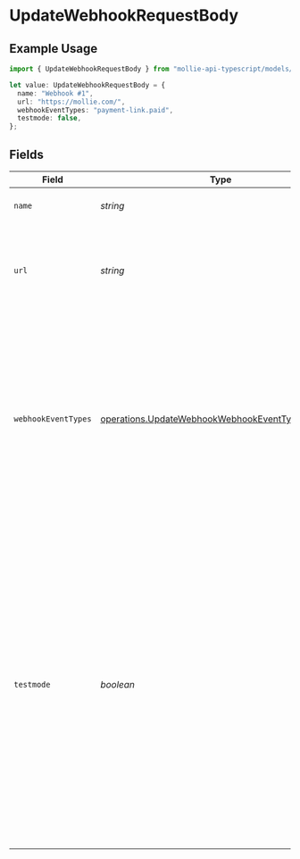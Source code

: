 # UpdateWebhookRequestBody

## Example Usage

```typescript
import { UpdateWebhookRequestBody } from "mollie-api-typescript/models/operations";

let value: UpdateWebhookRequestBody = {
  name: "Webhook #1",
  url: "https://mollie.com/",
  webhookEventTypes: "payment-link.paid",
  testmode: false,
};
```

## Fields

| Field                                                                                                                                                                                                                                                                                                | Type                                                                                                                                                                                                                                                                                                 | Required                                                                                                                                                                                                                                                                                             | Description                                                                                                                                                                                                                                                                                          | Example                                                                                                                                                                                                                                                                                              |
| ---------------------------------------------------------------------------------------------------------------------------------------------------------------------------------------------------------------------------------------------------------------------------------------------------- | ---------------------------------------------------------------------------------------------------------------------------------------------------------------------------------------------------------------------------------------------------------------------------------------------------- | ---------------------------------------------------------------------------------------------------------------------------------------------------------------------------------------------------------------------------------------------------------------------------------------------------- | ---------------------------------------------------------------------------------------------------------------------------------------------------------------------------------------------------------------------------------------------------------------------------------------------------- | ---------------------------------------------------------------------------------------------------------------------------------------------------------------------------------------------------------------------------------------------------------------------------------------------------- |
| `name`                                                                                                                                                                                                                                                                                               | *string*                                                                                                                                                                                                                                                                                             | :heavy_minus_sign:                                                                                                                                                                                                                                                                                   | A name that identifies the webhook.                                                                                                                                                                                                                                                                  | Webhook #1                                                                                                                                                                                                                                                                                           |
| `url`                                                                                                                                                                                                                                                                                                | *string*                                                                                                                                                                                                                                                                                             | :heavy_minus_sign:                                                                                                                                                                                                                                                                                   | The URL Mollie will send the events to. This URL must be publicly accessible.                                                                                                                                                                                                                        | https://mollie.com/                                                                                                                                                                                                                                                                                  |
| `webhookEventTypes`                                                                                                                                                                                                                                                                                  | [operations.UpdateWebhookWebhookEventTypesRequest](../../models/operations/updatewebhookwebhookeventtypesrequest.md)                                                                                                                                                                                 | :heavy_minus_sign:                                                                                                                                                                                                                                                                                   | The list of events to enable for this webhook. You may specify `'*'` to add all events, except those<br/>that require explicit selection. Separate multiple event types with a comma.                                                                                                                | payment-link.paid                                                                                                                                                                                                                                                                                    |
| `testmode`                                                                                                                                                                                                                                                                                           | *boolean*                                                                                                                                                                                                                                                                                            | :heavy_minus_sign:                                                                                                                                                                                                                                                                                   | Most API credentials are specifically created for either live mode or test mode. For organization-level credentials<br/>such as OAuth access tokens, you can enable test mode by setting `testmode` to `true`.<br/><br/>Test entities cannot be retrieved when the endpoint is set to live mode, and vice versa. | false                                                                                                                                                                                                                                                                                                |